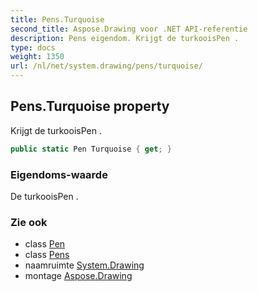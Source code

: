 ```yaml
---
title: Pens.Turquoise
second_title: Aspose.Drawing voor .NET API-referentie
description: Pens eigendom. Krijgt de turkooisPen .
type: docs
weight: 1350
url: /nl/net/system.drawing/pens/turquoise/
---
```

## Pens.Turquoise property

Krijgt de turkooisPen .

```csharp
public static Pen Turquoise { get; }
```

### Eigendoms-waarde

De turkooisPen .

### Zie ook

* class [Pen](../../pen/)
* class [Pens](../)
* naamruimte [System.Drawing](../../pens/)
* montage [Aspose.Drawing](../../../)


